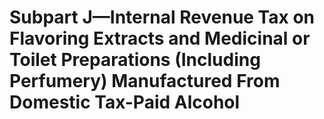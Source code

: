 # Subpart J—Internal Revenue Tax on Flavoring Extracts and Medicinal or Toilet Preparations (Including Perfumery) Manufactured From Domestic Tax-Paid Alcohol

